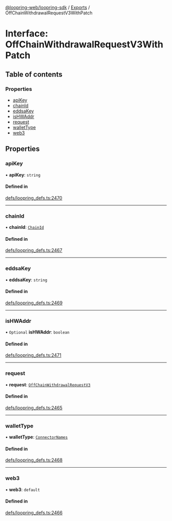 [@loopring-web/loopring-sdk](../README.md) / [Exports](../modules.md) / OffChainWithdrawalRequestV3WithPatch

# Interface: OffChainWithdrawalRequestV3WithPatch

## Table of contents

### Properties

- [apiKey](OffChainWithdrawalRequestV3WithPatch.md#apikey)
- [chainId](OffChainWithdrawalRequestV3WithPatch.md#chainid)
- [eddsaKey](OffChainWithdrawalRequestV3WithPatch.md#eddsakey)
- [isHWAddr](OffChainWithdrawalRequestV3WithPatch.md#ishwaddr)
- [request](OffChainWithdrawalRequestV3WithPatch.md#request)
- [walletType](OffChainWithdrawalRequestV3WithPatch.md#wallettype)
- [web3](OffChainWithdrawalRequestV3WithPatch.md#web3)

## Properties

### apiKey

• **apiKey**: `string`

#### Defined in

[defs/loopring_defs.ts:2470](https://github.com/Loopring/loopring_sdk/blob/427d9da/src/defs/loopring_defs.ts#L2470)

___

### chainId

• **chainId**: [`ChainId`](../enums/ChainId.md)

#### Defined in

[defs/loopring_defs.ts:2467](https://github.com/Loopring/loopring_sdk/blob/427d9da/src/defs/loopring_defs.ts#L2467)

___

### eddsaKey

• **eddsaKey**: `string`

#### Defined in

[defs/loopring_defs.ts:2469](https://github.com/Loopring/loopring_sdk/blob/427d9da/src/defs/loopring_defs.ts#L2469)

___

### isHWAddr

• `Optional` **isHWAddr**: `boolean`

#### Defined in

[defs/loopring_defs.ts:2471](https://github.com/Loopring/loopring_sdk/blob/427d9da/src/defs/loopring_defs.ts#L2471)

___

### request

• **request**: [`OffChainWithdrawalRequestV3`](OffChainWithdrawalRequestV3.md)

#### Defined in

[defs/loopring_defs.ts:2465](https://github.com/Loopring/loopring_sdk/blob/427d9da/src/defs/loopring_defs.ts#L2465)

___

### walletType

• **walletType**: [`ConnectorNames`](../enums/ConnectorNames.md)

#### Defined in

[defs/loopring_defs.ts:2468](https://github.com/Loopring/loopring_sdk/blob/427d9da/src/defs/loopring_defs.ts#L2468)

___

### web3

• **web3**: `default`

#### Defined in

[defs/loopring_defs.ts:2466](https://github.com/Loopring/loopring_sdk/blob/427d9da/src/defs/loopring_defs.ts#L2466)
